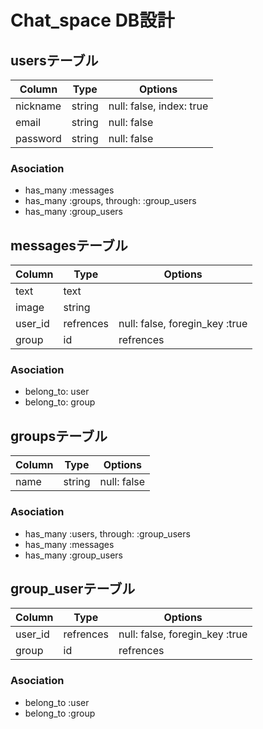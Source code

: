 # Chat_space DB設計　
## usersテーブル
|Column|Type|Options|
|------|----|-------|
|nickname|string|null: false, index: true|
|email|string|null: false|
|password|string|null: false|
### Asociation
- has_many :messages
- has_many :groups, through: :group_users
- has_many :group_users


## messagesテーブル
|Column|Type|Options|
|------|----|-------|
|text|text|
|image|string|
|user_id|refrences|null: false, foregin_key :true|
|group|id|refrences|null: false, foregin_key :true|
### Asociation
- belong_to: user
- belong_to: group


## groupsテーブル
|Column|Type|Options|
|------|----|-------|
|name|string|null: false|
### Asociation
- has_many :users, through: :group_users
- has_many :messages
- has_many :group_users

## group_userテーブル
|Column|Type|Options|
|------|----|-------|
|user_id|refrences|null: false, foregin_key :true|
|group|id|refrences|null:false, foregin_key :true|
### Asociation
- belong_to :user
- belong_to :group
